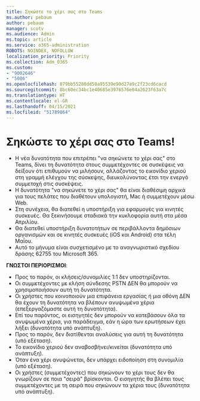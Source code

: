 ```yaml
---
title: Σηκώστε το χέρι σας στο Teams
ms.author: pebaum
author: pebaum
manager: scotv
ms.audience: Admin
ms.topic: article
ms.service: o365-administration
ROBOTS: NOINDEX, NOFOLLOW
localization_priority: Priority
ms.collection: Adm_O365
ms.custom:
- "9002646"
- "5086"
ms.openlocfilehash: 879bb55280dd58a95539e90d27a9c2f23cd6cacd
ms.sourcegitcommit: 8bc60ec34bc1e40685e3976576e04a2623f63a7c
ms.translationtype: HT
ms.contentlocale: el-GR
ms.lasthandoff: 04/15/2021
ms.locfileid: "51789864"
---
```

# <a name="raise-your-hand-in-teams"></a>Σηκώστε το χέρι σας στο Teams!

- Η νέα δυνατότητα που επιτρέπει "να σηκώνετε το χέρι σας" στο Teams, δίνει τη δυνατότητα στους συμμετέχοντες σε συσκέψεις να δείξουν ότι επιθυμούν να μιλήσουν, αλλάζοντας το εικονίδιο χεριού στη γραμμή ελέγχου της σύσκεψης, διευκολύνοντας έτσι την ενεργό συμμετοχή στις συσκέψεις.
- Η δυνατότητα "να σηκώνετε το χέρι σας" θα είναι διαθέσιμη αρχικά για τους πελάτες που διαθέτουν υπολογιστή, Mac ή συμμετέχουν μέσω Web.
- Στη συνέχεια, θα διατεθεί η υποστήριξη για εφαρμογές για κινητές συσκευές. Θα ξεκινήσουμε σταδιακά την κυκλοφορία αυτή στα μέσα Απριλίου.
- Θα διατεθεί υποστήριξη δυνατοτήτων σε περιβάλλοντα δημόσιων οργανισμών και σε κινητές συσκευές (iOS και Android) στα τέλη Μαΐου.
- Αυτό το μήνυμα είναι συσχετισμένο με το αναγνωριστικό σχεδίου δράσης 62755 του Microsoft 365.

**ΓΝΩΣΤΟΙ ΠΕΡΙΟΡΙΣΜΟΙ**:

- Προς το παρόν, οι κλήσεις/συνομιλίες 1:1 δεν υποστηρίζονται.
- Οι συμμετέχοντες με κλήση σύνδεσης PSTN ΔΕΝ θα μπορούν να χρησιμοποιήσουν αυτή τη δυνατότητα.
- Οι χρήστες που κοινοποιούν μια επιφάνεια εργασίας ή μια οθόνη ΔΕΝ θα έχουν τη δυνατότητα να βλέπουν ανυψωμένα χέρια (επεξεργαζόμαστε αυτή τη δυνατότητα).
- Επί του παρόντος, οι εισηγητές δεν μπορούν να κατεβάσουν όλα τα ανυψωμένα χέρια, για παράδειγμα, εάν η ώρα των ερωτήσεων έχει λήξει (δυνατότητα υπό ανάπτυξη).
- Προς το παρόν, δεν διατίθενται αναλύσεις για αυτή τη δυνατότητα (υπό εξέταση).
- Το εικονίδιο χεριού δεν αναβοσβήνει/κινείται (δυνατότητα υπό ανάπτυξη).
- Όταν ένα χέρι ανυψώνεται, δεν υπάρχει ειδοποίηση στη συνομιλία (υπό εξέταση).
- Οι χρήστες (συμμετέχοντες) που σηκώνουν το χέρι τους δεν θα γνωρίζουν σε ποια "σειρά" βρίσκονται. Ο εισηγητής θα βλέπει τους συμμετέχοντες με τη σειρά που σηκώνουν τα χέρια τους (δυνατότητα υπό ανάπτυξη).
